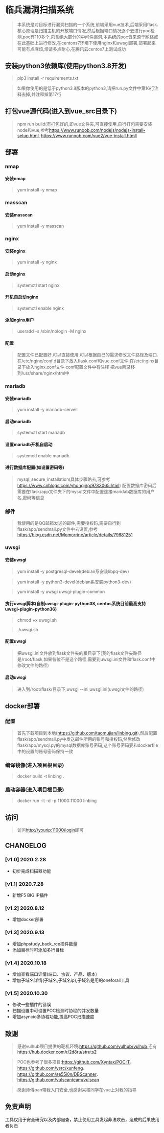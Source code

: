 # 临兵漏洞扫描系统

> 本系统是对目标进行漏洞扫描的一个系统,前端采用vue技术,后端采用flask.核心原理是扫描主机的开放端口情况,然后根据端口情况逐个去进行poc检测,poc有110多个,包含绝大部分的中间件漏洞,本系统的poc皆来源于网络或在此基础上进行修改,在centons7环境下使用nginx和uwsgi部署,部署起来可能有点麻烦,烦请多点耐心,在腾讯云centos7上测试成功

## 安装python3依赖库(使用python3.8开发)

> pip3 install -r requirements.txt

> 如果你使用的是低于python3.8版本的python3,请把run.py文件中第16行注释去掉,并注释掉第17行

## 打包vue源代码(进入到vue_src目录下)

> npm run build(有打包好的,即vue文件夹,可直接使用,自行打包需要安装node和vue,参考<https://www.runoob.com/nodejs/nodejs-install-setup.html>, <https://www.runoob.com/vue2/vue-install.html>)

## 部署

### nmap

#### 安装nmap

> yum install -y nmap

### masscan

#### 安装masscan

> yum install -y masscan

### nginx

#### 安装nginx

> yum install -y nginx

#### 启动nginx

> systemctl start nginx

#### 开机自启动nginx

> systemctl enable nginx

#### 添加nginx用户

> useradd -s /sbin/nologin -M nginx

#### 配置

> 配置文件已配置好,可以直接使用,可以根据自己的需求修改文件路径及端口.
> 在/etc/nginx/conf.d目录下放入flask.conf和vue.conf文件
> 在/etc/nginx目录下放入nginx.conf文件
> conf配置文件中有注释
> 把vue目录移到/usr/share/nginx/html中

### mariadb

#### 安装mariadb

> yum install -y mariadb-server

#### 启动mariadb

> systemctl start mariadb

#### 设置mariadb开机自启动

> systemctl enable mariadb

#### 进行数据库配置(如设置密码等)

> mysql_secure_installation(具体步骤略去,可参考<https://www.cnblogs.com/yhongji/p/9783065.html>)
> 配置数据库密码后需要在flask/app文件夹下的mysql文件中配置连接maridab数据库的用户名,密码等信息

### 邮件

> 我使用的是QQ邮箱发送的邮件,需要授权码,需要自行到flask/app/sendmail.py文件中去设置,参考<https://blog.csdn.net/Momorrine/article/details/79881251>


### uwsgi

#### 安装uwsgi

> yum install -y postgresql-devel(debian系安装libpq-dev)

> yum install -y python3-devel(debian系安装python3-dev)

> yum install -y uwsgi uwsgi-plugin-common

#### 执行uwsgi脚本(自制uwsgi-plugin-python38, centos系统目前最高支持uwsgi-plugin-python36)

> chmod +x uwsgi.sh

> ./uwsgi.sh

#### 配置uwsgi

> 把uwsgi.ini文件放到flask文件夹的根目录下(我的flask文件夹路径是/root/flask,如果各位不是这个路径,需要到uwsgi.ini文件和flask.conf中修改文件的路径)

#### 启动uwsgi

> 进入到/root/flask/目录下,uwsgi --ini uwsgi.ini(uwsgi文件的路径)

## docker部署

### 配置

> 首先下载项目到本地(https://github.com/taomujian/linbing.git),然后配置flask/app/sendmail.py中发送邮件所用的账号和授权码,然后修改flask/app/mysql.py的mysql数据库账号密码,这个账号密码要和dockerfile中的设置的账号密码保持一致

### 编译镜像(进入项目根目录)

> docker build -t linbing .

### 启动容器(进入项目根目录)

> docker run -it -d -p 11000:11000 linbing 

## 访问

> 访问<http://yourip:11000/login>即可

## CHANGELOG

### [v1.0] 2020.2.28
- 初步完成扫描器功能

### [v1.1] 2020.7.28
- 新增F5 BIG IP插件

### [v1.2] 2020.8.12
- 增加docker部署

### [v1.3] 2020.9.13
- 增加phpstudy_back_rce插件数量
- 添加目标时可添加多行目标

### [v1.4] 2020.10.18
- 增加查看端口详情(端口、协议、产品、版本)
- 增加子域名详情(子域名,子域名ip),子域名是用的oneforall工具

### [v1.5] 2020.10.30
- 修改一些插件的错误
- 扫描设置中可设置POC检测时协程的并发数量
- 增加asyncio多协程功能,提高POC扫描速度

## 致谢

> 感谢vulhub项目提供的靶机环境:<https://github.com/vulhub/vulhub>,还有<https://hub.docker.com/r/2d8ru/struts2>

> POC也参考了很多项目:<https://github.com/Xyntax/POC-T>、<https://github.com/ysrc/xunfeng>、<https://github.com/se55i0n/DBScanner>、<https://github.com/vulscanteam/vulscan>

> 感谢师傅pan带我入门安全,也感谢呆橘同学在vue上对我的指导

## 免责声明

工具仅用于安全研究以及内部自查，禁止使用工具发起非法攻击，造成的后果使用者负责
